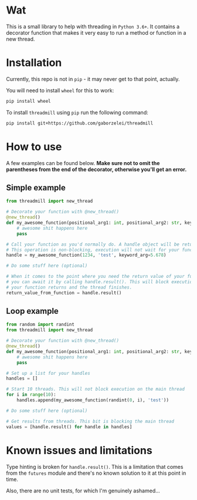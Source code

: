 # Wat

This is a small library to help with threading in `Python 3.6+`.
It contains a decorator function that makes it very easy to run a method or function in a new thread.

# Installation

Currently, this repo is not in `pip` - it may never get to that point, actually. 

You will need to install `wheel` for this to work:
```bash
pip install wheel
```

To install `threadmill` using `pip` run the following command:
```bash
pip install git+https://github.com/gaborzelei/threadmill
```

# How to use

A few examples can be found below. 
**Make sure not to omit the parentheses from the end of the decorator, otherwise you'll get an error.**

## Simple example
```python
from threadmill import new_thread

# Decorate your function with @new_thread()
@new_thread()
def my_awesome_function(positional_arg1: int, positional_arg2: str, keyword_arg: float = 1.234) -> int:
    # awesome shit happens here
    pass

# Call your function as you'd normally do. A handle object will be returned here.
# This operation is non-blocking, execution will not wait for your function to return here.
handle = my_awesome_function(1234, 'test', keyword_arg=5.678)

# Do some stuff here (optional)

# When it comes to the point where you need the return value of your function, 
# you can await it by calling handle.result(). This will block execution until
# your function returns and the thread finishes.
return_value_from_function = handle.result()
```

## Loop example
```python
from random import randint
from threadmill import new_thread

# Decorate your function with @new_thread()
@new_thread()
def my_awesome_function(positional_arg1: int, positional_arg2: str, keyword_arg: float = 1.234) -> int:
    # awesome shit happens here
    pass

# Set up a list for your handles
handles = []

# Start 10 threads. This will not block execution on the main thread
for i in range(10):
    handles.append(my_awesome_function(randint(0, i), 'test'))

# Do some stuff here (optional)

# Get results from threads. This bit is blocking the main thread
values = [handle.result() for handle in handles]
```

# Known issues and limitations
Type hinting is broken for `handle.result()`. 
This is a limitation that comes from the `futures` module and there's no known solution to it at this point in time.

Also, there are no unit tests, for which I'm genuinely ashamed...
